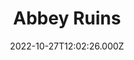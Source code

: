 ---
date: 2022-10-27T12:02:26.000Z
title: Abbey Ruins
latitude: 52.244661
longitude: 0.718897
category: checkin
---